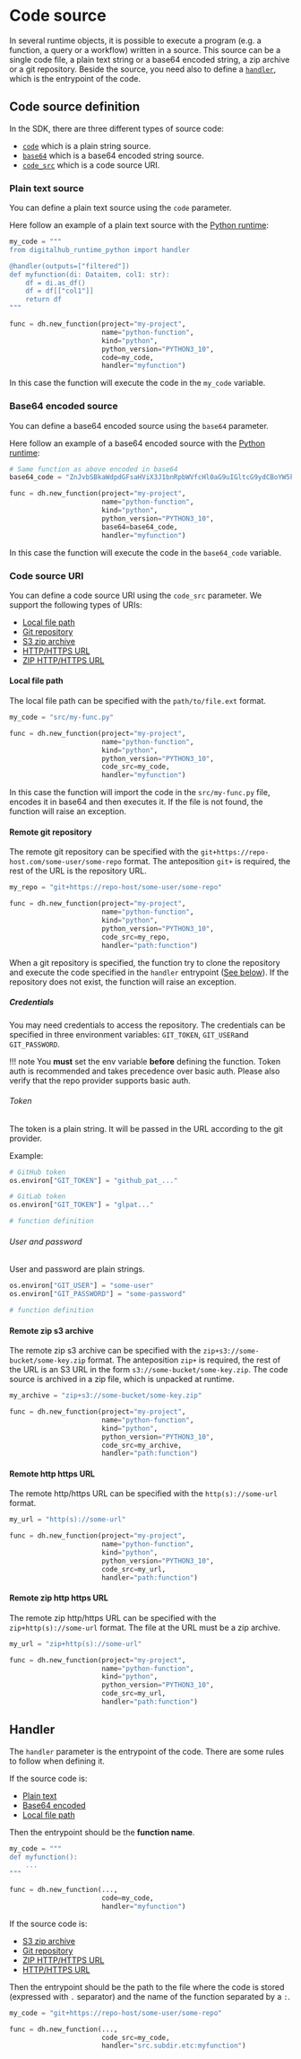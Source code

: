 # Code source

In several runtime objects, it is possible to execute a program (e.g. a function, a query or a workflow) written in a source. This source can be a single code file, a plain text string or a base64 encoded string, a zip archive or a git repository.
Beside the source, you need also to define a [`handler`](#handler), which is the entrypoint of the code.

## Code source definition

In the SDK, there are three different types of source code:

- [`code`](#plain-text-source) which is a plain string source.
- [`base64`](#base64-encoded-source) which is a base64 encoded string source.
- [`code_src`](#code-source-uri) which is a code source URI.

### Plain text source

You can define a plain text source using the `code` parameter.

Here follow an example of a plain text source with the [Python runtime](../runtimes/python.md):

```python
my_code = """
from digitalhub_runtime_python import handler

@handler(outputs=["filtered"])
def myfunction(di: Dataitem, col1: str):
    df = di.as_df()
    df = df[["col1"]]
    return df
"""

func = dh.new_function(project="my-project",
                       name="python-function",
                       kind="python",
                       python_version="PYTHON3_10",
                       code=my_code,
                       handler="myfunction")
```

In this case the function will execute the code in the `my_code` variable.

### Base64 encoded source

You can define a base64 encoded source using the `base64` parameter.

Here follow an example of a base64 encoded source with the [Python runtime](../runtimes/python.md):

```python
# Same function as above encoded in base64
base64_code = "ZnJvbSBkaWdpdGFsaHViX3J1bnRpbWVfcHl0aG9uIGltcG9ydCBoYW5kbGVyCgpAaGFuZGxlcihvdXRwdXRzPVsiZmlsdGVyZWQiXSkKZGVmIG15ZnVuY3Rpb24oZGk6IERhdGFpdGVtLCBjb2wxOiBzdHIpOgogICAgZGYgPSBkaS5hc19kZigpCiAgICBkZiA9IGRmW1siY29sMSJdXQogICAgcmV0dXJuIGRm"

func = dh.new_function(project="my-project",
                       name="python-function",
                       kind="python",
                       python_version="PYTHON3_10",
                       base64=base64_code,
                       handler="myfunction")
```

In this case the function will execute the code in the `base64_code` variable.

### Code source URI

You can define a code source URI using the `code_src` parameter.
We support the following types of URIs:

- [Local file path](#local-file-path)
- [Git repository](#remote-git-repository)
- [S3 zip archive](#remote-zip-s3-archive)
- [HTTP/HTTPS URL](#remote-http-https-url)
- [ZIP HTTP/HTTPS URL](#remote-zip-http-https-url)

#### Local file path

The local file path can be specified with the `path/to/file.ext` format.

```python
my_code = "src/my-func.py"

func = dh.new_function(project="my-project",
                       name="python-function",
                       kind="python",
                       python_version="PYTHON3_10",
                       code_src=my_code,
                       handler="myfunction")
```

In this case the function will import the code in the `src/my-func.py` file, encodes it in base64 and then executes it. If the file is not found, the function will raise an exception.

#### Remote git repository

The remote git repository can be specified with the `git+https://repo-host.com/some-user/some-repo` format.
The anteposition `git+` is required, the rest of the URL is the repository URL.

```python
my_repo = "git+https://repo-host/some-user/some-repo"

func = dh.new_function(project="my-project",
                       name="python-function",
                       kind="python",
                       python_version="PYTHON3_10",
                       code_src=my_repo,
                       handler="path:function")
```

When a git repository is specified, the function try to clone the repository and execute the code specified in the `handler` entrypoint ([See below](#handler)). If the repository does not exist, the function will raise an exception.

##### Credentials

You may need credentials to access the repository. The credentials can be specified in three environment variables: `GIT_TOKEN`, `GIT_USER`and `GIT_PASSWORD`.

!!! note
    You **must** set the env variable **before** defining the function. Token auth is recommended and takes precedence over basic auth. Please also verify that the repo provider supports basic auth.

###### Token

The token is a plain string. It will be passed in the URL according to the git provider.

Example:

```python
# GitHub token
os.environ["GIT_TOKEN"] = "github_pat_..."

# GitLab token
os.environ["GIT_TOKEN"] = "glpat..."

# function definition
```

###### User and password

User and password are plain strings.

```python
os.environ["GIT_USER"] = "some-user"
os.environ["GIT_PASSWORD"] = "some-password"

# function definition
```

#### Remote zip s3 archive

The remote zip s3 archive can be specified with the `zip+s3://some-bucket/some-key.zip` format. The anteposition `zip+` is required, the rest of the URL is an S3 URL in the form `s3://some-bucket/some-key.zip`.
The code source is archived in a zip file, which is unpacked at runtime.

```python
my_archive = "zip+s3://some-bucket/some-key.zip"

func = dh.new_function(project="my-project",
                       name="python-function",
                       kind="python",
                       python_version="PYTHON3_10",
                       code_src=my_archive,
                       handler="path:function")
```

#### Remote http https URL

The remote http/https URL can be specified with the `http(s)://some-url` format.

```python
my_url = "http(s)://some-url"

func = dh.new_function(project="my-project",
                       name="python-function",
                       kind="python",
                       python_version="PYTHON3_10",
                       code_src=my_url,
                       handler="path:function")
```

#### Remote zip http https URL

The remote zip http/https URL can be specified with the `zip+http(s)://some-url` format. The file at the URL must be a zip archive.

```python
my_url = "zip+http(s)://some-url"

func = dh.new_function(project="my-project",
                       name="python-function",
                       kind="python",
                       python_version="PYTHON3_10",
                       code_src=my_url,
                       handler="path:function")
```

## Handler

The `handler` parameter is the entrypoint of the code. There are some rules to follow when defining it.

If the source code is:

- [Plain text](#plain-text-source)
- [Base64 encoded](#base64-encoded-source)
- [Local file path](#local-file-path)

Then the entrypoint should be the **function name**.

```python
my_code = """
def myfunction():
    ...
"""

func = dh.new_function(...,
                       code=my_code,
                       handler="myfunction")
```

If the source code is:

- [S3 zip archive](#remote-zip-s3-archive)
- [Git repository](#remote-git-repository)
- [ZIP HTTP/HTTPS URL](#remote-zip-http-https-url)
- [HTTP/HTTPS URL](#remote-http-https-url)

Then the entrypoint should be the path to the file where the code is stored (expressed with `.` separator) and the name of the function separated by a `:`.

```python
my_code = "git+https://repo-host/some-user/some-repo"

func = dh.new_function(...,
                       code_src=my_code,
                       handler="src.subdir.etc:myfunction")
```
